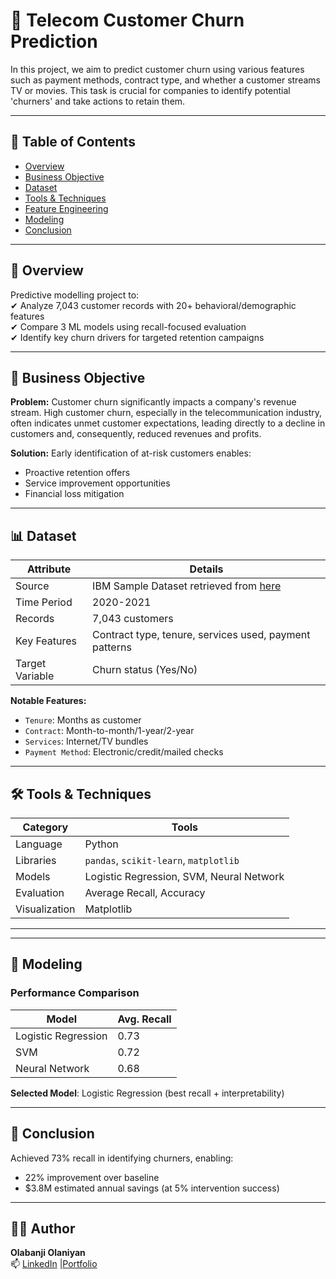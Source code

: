# 💼 Telecom Customer Churn Prediction  

In this project, we aim to predict customer churn using various features such as payment methods, contract type, and whether a customer streams TV or movies. This task is crucial for companies to identify potential 'churners' and take actions to retain them.
  

---

## 📌 Table of Contents  
- [Overview](#overview)  
- [Business Objective](#business-objective)  
- [Dataset](#dataset)  
- [Tools & Techniques](#tools--techniques)  
- [Feature Engineering](#feature-engineering)  
- [Modeling](#modeling)    
- [Conclusion](#conclusion)  

---

## 🧩 Overview  
Predictive modelling project to:  
✔ Analyze 7,043 customer records with 20+ behavioral/demographic features  
✔ Compare 3 ML models using recall-focused evaluation  
✔ Identify key churn drivers for targeted retention campaigns  

---

## 🎯 Business Objective  
**Problem:** Customer churn significantly impacts a company's revenue stream. High customer churn, especially in the telecommunication industry, often indicates unmet customer expectations, leading directly to a decline in customers and, consequently, reduced revenues and profits.

**Solution:** Early identification of at-risk customers enables:  
- Proactive retention offers  
- Service improvement opportunities
- Financial loss mitigation  

---

## 📊 Dataset  
| **Attribute**       | **Details** |  
|----------------------|-------------|  
| Source               | IBM Sample Dataset retrieved from [here](https://www.kaggle.com/datasets/blastchar/telco-customer-churn/data) |  
| Time Period          | 2020-2021 |  
| Records              | 7,043 customers |  
| Key Features         | Contract type, tenure, services used, payment patterns |  
| Target Variable      | Churn status (Yes/No) |  

**Notable Features:**  
- `Tenure`: Months as customer  
- `Contract`: Month-to-month/1-year/2-year  
- `Services`: Internet/TV bundles  
- `Payment Method`: Electronic/credit/mailed checks  

---

## 🛠️ Tools & Techniques  
| **Category**       | **Tools** |  
|--------------------|-----------|  
| Language           | Python |  
| Libraries          | `pandas`, `scikit-learn`, `matplotlib` |  
| Models             | Logistic Regression, SVM, Neural Network |  
| Evaluation         | Average Recall, Accuracy |  
| Visualization      | Matplotlib |  

---
  


---

## 🤖 Modeling  
### Performance Comparison  
| Model                  | Avg. Recall |  
|------------------------|-------------|  
| Logistic Regression    | 0.73        |  
| SVM                    | 0.72        |  
| Neural Network         | 0.68        |  

**Selected Model**: Logistic Regression (best recall + interpretability)  


---

## 🧾 Conclusion  
Achieved 73% recall in identifying churners, enabling:  
- 22% improvement over baseline  
- $3.8M estimated annual savings (at 5% intervention success)  

---

## 👨‍💻 Author  
**Olabanji Olaniyan**  
📫 [LinkedIn](https://www.linkedin.com/in/olabanji-olaniyan-59a6b0198/) |[Portfolio](banjiola.github.io/Olabanji-Olaniyan/)  
